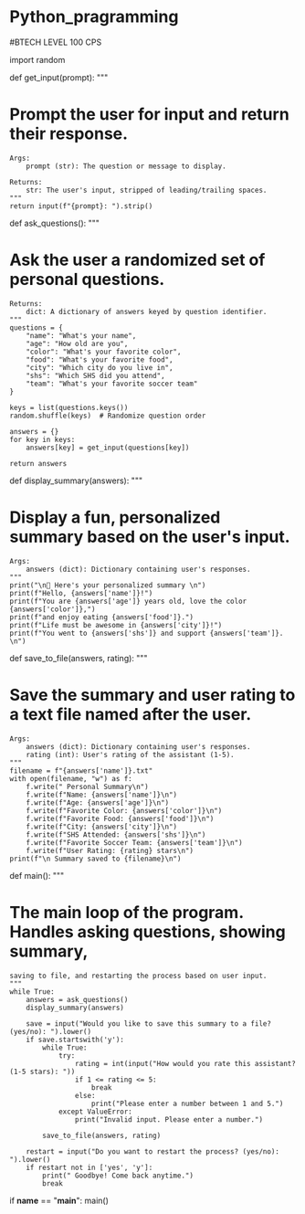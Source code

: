 # Python_pragramming
#BTECH LEVEL 100 CPS

import random

def get_input(prompt):
    """
   # Prompt the user for input and return their response.

    Args:
        prompt (str): The question or message to display.

    Returns:
        str: The user's input, stripped of leading/trailing spaces.
    """
    return input(f"{prompt}: ").strip()

def ask_questions():
    """
   # Ask the user a randomized set of personal questions.

    Returns:
        dict: A dictionary of answers keyed by question identifier.
    """
    questions = {
        "name": "What's your name",
        "age": "How old are you",
        "color": "What's your favorite color",
        "food": "What's your favorite food",
        "city": "Which city do you live in",
        "shs": "Which SHS did you attend",
        "team": "What's your favorite soccer team"
    }

    keys = list(questions.keys())
    random.shuffle(keys)  # Randomize question order

    answers = {}
    for key in keys:
        answers[key] = get_input(questions[key])

    return answers

def display_summary(answers):
    """
   # Display a fun, personalized summary based on the user's input.

    Args:
        answers (dict): Dictionary containing user's responses.
    """
    print("\n🎉 Here's your personalized summary \n")
    print(f"Hello, {answers['name']}!")
    print(f"You are {answers['age']} years old, love the color {answers['color']},")
    print(f"and enjoy eating {answers['food']}.")
    print(f"Life must be awesome in {answers['city']}!")
    print(f"You went to {answers['shs']} and support {answers['team']}. \n")

def save_to_file(answers, rating):
    """
   # Save the summary and user rating to a text file named after the user.

    Args:
        answers (dict): Dictionary containing user's responses.
        rating (int): User's rating of the assistant (1-5).
    """
    filename = f"{answers['name']}.txt"
    with open(filename, "w") as f:
        f.write(" Personal Summary\n")
        f.write(f"Name: {answers['name']}\n")
        f.write(f"Age: {answers['age']}\n")
        f.write(f"Favorite Color: {answers['color']}\n")
        f.write(f"Favorite Food: {answers['food']}\n")
        f.write(f"City: {answers['city']}\n")
        f.write(f"SHS Attended: {answers['shs']}\n")
        f.write(f"Favorite Soccer Team: {answers['team']}\n")
        f.write(f"User Rating: {rating} stars\n")
    print(f"\n Summary saved to {filename}\n")

def main():
    """
   # The main loop of the program. Handles asking questions, showing summary,
    saving to file, and restarting the process based on user input.
    """
    while True:
        answers = ask_questions()
        display_summary(answers)

        save = input("Would you like to save this summary to a file? (yes/no): ").lower()
        if save.startswith('y'):
            while True:
                try:
                    rating = int(input("How would you rate this assistant? (1-5 stars): "))
                    if 1 <= rating <= 5:
                        break
                    else:
                        print("Please enter a number between 1 and 5.")
                except ValueError:
                    print("Invalid input. Please enter a number.")

            save_to_file(answers, rating)

        restart = input("Do you want to restart the process? (yes/no): ").lower()
        if restart not in ['yes', 'y']:
            print(" Goodbye! Come back anytime.")
            break

if __name__ == "__main__":
    main()
